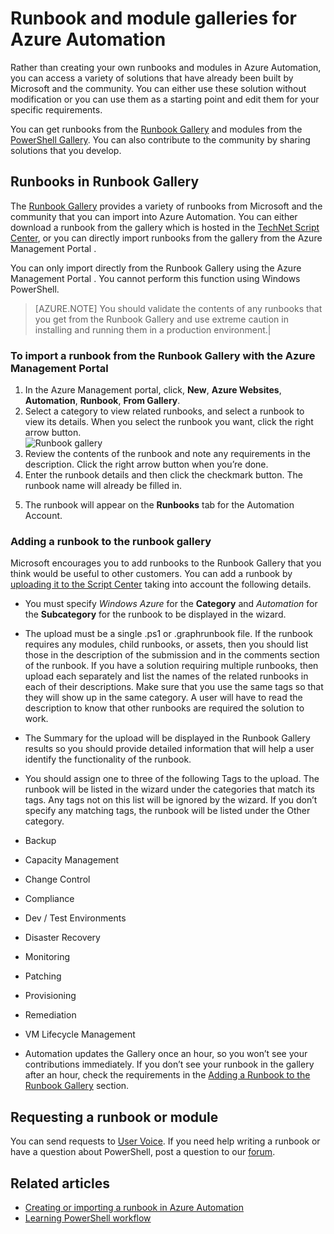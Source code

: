 <properties 
	pageTitle="Runbook and module galleries for Azure Automation"
	description="Runbooks and modules from Microsoft and the community are available for you to install and use in your Azure Automation environment.  This article describes how you can access these resources and to contribute your runbooks to the gallery."
	services="automation"
	documentationCenter=""
	authors="bwren"
	manager="stevenka"
	editor="tysonn" />
<tags
	ms.service="automation"
	ms.date="09/23/2015"
	wacn.date=""/>


# Runbook and module galleries for Azure Automation

Rather than creating your own runbooks and modules in Azure Automation, you can access a variety of solutions that have already been built by Microsoft and the community.  You can either use these solution without modification or you can use them as a starting point and edit them for your specific requirements.

You can get runbooks from the [Runbook Gallery](#runbooks-in-runbook-gallery) and modules from the [PowerShell Gallery](#modules-in-powerShell-gallery).  You can also contribute to the community by sharing solutions that you develop.

## Runbooks in Runbook Gallery

The [Runbook Gallery](http://gallery.technet.microsoft.com/scriptcenter/site/search?f[0].Type=RootCategory&f[0].Value=WindowsAzure&f[1].Type=SubCategory&f[1].Value=WindowsAzure_automation&f[1].Text=Automation) provides a variety of runbooks from Microsoft and the community that you can import into Azure Automation. You can either download a runbook from the gallery which is hosted in the [TechNet Script Center](http://gallery.technet.microsoft.com/), or you can directly import runbooks from the gallery from the Azure Management Portal <!-- deleted by customization and Azure preview portal -->.

You can only import directly from the Runbook Gallery using the Azure Management Portal <!-- deleted by customization or Azure preview portal -->. You cannot perform this function using Windows PowerShell.

>[AZURE.NOTE] You should validate the contents of any runbooks that you get from the Runbook Gallery and use extreme caution in installing and running them in a production environment.|

### To import a runbook from the Runbook Gallery with the Azure Management Portal

1. In the Azure Management portal, click, **New**, **Azure Websites**, **Automation**, **Runbook**, **From Gallery**.
2. Select a category to view related runbooks, and select a runbook to view its details. When you select the runbook you want, click the right arrow button.<br>
![Runbook gallery](./media/automation-runbook-gallery/runbook-gallery.png)
3. Review the contents of the runbook and note any requirements in the description. Click the right arrow button when you’re done.
4. Enter the runbook details and then click the checkmark button. The runbook name will already be filled in.
<!-- deleted by customization
5. The runbook will appear on the **Runbooks** tab for the Automation Account.

### To import a runbook from the Runbook Gallery with the Azure preview portal

1. In the Azure Preview Portal, open your Automation account. 
2. Click on the **Runbooks** tile to open the list of runbooks.
3. Click **Browse gallery** button. <br>
![Browse gallery button](./media/automation-runbook-gallery/browse-gallery-button.png)
4. Locate the gallery item you want and select it to view its details.   <br>
![Browse gallery](./media/automation-runbook-gallery/browse-gallery.png)
4. Click on **View source project** to view the item in the [TechNet Script Center](http://gallery.technet.microsoft.com/).
5. To import an item, click on it to view its details and then click the **Import** button.<br>
![Import button](./media/automation-runbook-gallery/gallery-item-detail.png)
6. Optionally, change the name of the runbook and then click **OK** to import the runbook.
-->
5. The runbook will appear on the **Runbooks** tab for the Automation Account.


### Adding a runbook to the runbook gallery

Microsoft encourages you to add runbooks to the Runbook Gallery that you think would be useful to other customers.  You can add a runbook by [uploading it to the Script Center](http://gallery.technet.microsoft.com/site/upload) taking into account the following details.

- You must specify *Windows Azure* for the **Category** and *Automation* for the **Subcategory** for the runbook to be displayed in the wizard.  

- The upload must be a single .ps1 or .graphrunbook file.  If the runbook requires any modules, child runbooks, or assets, then you should list those in the description of the submission and in the comments section of the runbook.  If you have a solution requiring multiple runbooks, then upload each separately and list the names of the related runbooks in each of their descriptions. Make sure that you use the same tags so that they will show up in the same category. A user will have to read the description to know that other runbooks are required the solution to work.

- The Summary for the upload will be displayed in the Runbook Gallery results so you should provide detailed information that will help a user identify the functionality of the runbook.

- You should assign one to three of the following Tags to the upload.  The runbook will be listed in the wizard under the categories that match its tags.  Any tags not on this list will be ignored by the wizard. If you don’t specify any matching tags, the runbook will be listed under the Other category.

 - Backup
 - Capacity Management
 - Change Control
 - Compliance
 - Dev / Test Environments
 - Disaster Recovery
 - Monitoring
 - Patching
 - Provisioning
 - Remediation
 - VM Lifecycle Management


- Automation updates the Gallery once an hour, so you won’t see your contributions immediately.  If you don’t see your runbook in the gallery after an hour, check the requirements in the [Adding a Runbook to the Runbook Gallery](#AddRunbook) section.

<!-- deleted by customization
## Modules in PowerShell Gallery

PowerShell modules contain cmdlets that you can use in your runbooks, and existing modules that you can install in Azure Automation are available in the [PowerShell Gallery](http://www.powershellgallery.com).  You can launch this gallery from the Azure preview portal and install them directly into Azure Automation or you can download them and install them manually.  You cannot install the modules directly from the Azure Management Portal, but you can download them install them as you would any other module.

### To import a module from the PowerShell Gallery with the Azure preview portal

1. In the Azure Preview Portal, open your Automation account. 
2. Click on the **Assets** tile to open the list of assets.
3. Click on the **Modules** tile to open the list of modules.
3. Click on the **PowerShell gallery** button to launch the PowerShell Gallery in another browser window. <br>
![PowerShell gallery](./media/automation-runbook-gallery/powershell-gallery-button.png)
4. Click the **Modules** menu to access the list of available modules.<br>
![PowerShell gallery button](./media/automation-runbook-gallery/powershell-gallery.png)
4. Locate a module that you're interested in and select it to view its details.
5. To install the module directly into Azure Automation, click the **Deploy to Azure Automation** button.<br>
![PowerShell gallery button](./media/automation-runbook-gallery/powershell-gallery-detail.png)
6. You are returned to the Azure preview portal in a **Custom deployment** pane.  Specify whether you will install the module in a **New or Existing Automation Account** and the **Automation Account Name**.  The **Automation Account Location** is ignored if you use an existing account. 
7. Select **Resource group** and either specify a existing resource group or create a new one for the module.
6. You must select **Legal terms** and click **Buy**.  Note that despite the name of this button you are not actually charged for installing a module.
7. Click **Create** to import the module.  This may take a couple of minutes since each activity needs to be extracted.  
8. You will receive a notification that the module is being deployed and a notification when it has completed. 

-->

## Requesting a runbook or module

You can send requests to [User Voice](http://feedback.azure.com/forums/246290-azure-automation).  If you need help writing a runbook or have a question about PowerShell, post a question to our [forum](http://social.msdn.microsoft.com/Forums/zh-cn/home?forum=windowsazurezhchsen-US/home?forum=azureautomation&filter=alltypes&sort=lastpostdesc).

## Related articles

- [Creating or importing a runbook in Azure Automation](/documentation/articles/automation-creating-importing-runbook)
- [Learning PowerShell workflow](/documentation/articles/automation-powershell-workflow)
